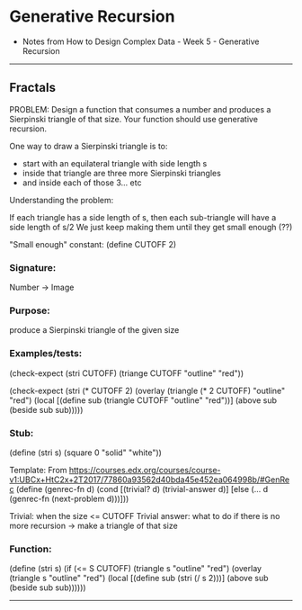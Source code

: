 # Generative Recursion

* Notes from How to Design Complex Data - Week 5 - Generative Recursion

---

## Fractals

PROBLEM:
Design a function that consumes a number and produces a Sierpinski triangle of that size. Your function should use generative recursion.

One way to draw a Sierpinski triangle is to:
 - start with an equilateral triangle with side length s
 - inside that triangle are three more Sierpinski triangles
 - and inside each of those 3... etc


Understanding the problem:

If each triangle has a side length of s, then each sub-triangle will have a side length of s/2
We just keep making them until they get small enough (??)

"Small enough" constant:
(define CUTOFF 2)

### Signature:
Number -> Image

### Purpose:
produce a Sierpinski triangle of the given size

### Examples/tests:
(check-expect (stri CUTOFF) (triange CUTOFF "outline" "red"))

(check-expect (stri (* CUTOFF 2)
  (overlay (triangle (* 2 CUTOFF) "outline" "red")
           (local [(define sub (triangle CUTOFF "outline" "red"))]
           (above sub
                  (beside sub sub)))))

### Stub:
(define (stri s) (square 0 "solid" "white"))

Template:
From https://courses.edx.org/courses/course-v1:UBCx+HtC2x+2T2017/77860a93562d40bda45e452ea064998b/#GenRec
(define (genrec-fn d)
  (cond [(trivial? d) (trivial-answer d)]
        [else
         (... d 
              (genrec-fn (next-problem d)))]))

Trivial: when the size <= CUTOFF
Trivial answer: what to do if there is no more recursion -> make a triangle of that size


### Function:
(define (stri s)
  (if (<= S CUTOFF)
      (triangle s "outline" "red")
      (overlay (triangle s "outline" "red")
               (local [(define sub (stri (/ s 2)))]
                 (above sub
                        (beside sub sub))))))



---


